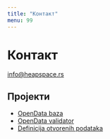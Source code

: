 ```yaml
---
title: "Контакт"
menu: 99
---
```


# Контакт

[info@heapspace.rs](mailto:info@heapspace.rs?subject=OpenData)

## Пројекти

+ [OpenData baza](https://github.com/HeapSpace/opendata-database)
+ [OpenData validator](https://github.com/HeapSpace/opendata-validator)
+ [Definicija otvorenih podataka](https://github.com/HeapSpace/opendefinition)

